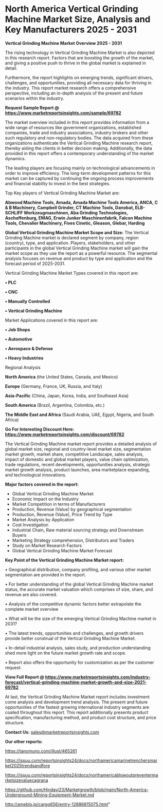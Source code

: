  # North America Vertical Grinding Machine Market Size, Analysis and Key Manufacturers 2025 - 2031

<Strong> Vertical Grinding Machine Market Overview 2025 - 2031</strong>

The rising technology in Vertical Grinding Machine Market is also depicted in this research report. Factors that are boosting the growth of the market, and giving a positive push to thrive in the global market is explained in detail.

Furthermore, the report highlights on emerging trends, significant drivers, challenges, and opportunities, providing all necessary data for thriving in the industry. This report market research offers a comprehensive perspective, including an in-depth analysis of the present and future scenarios within the industry.

<strong>Request Sample Report @ <a href=https://www.marketreportsinsights.com/sample/69782>https://www.marketreportsinsights.com/sample/69782</a></strong>

The market overview included in this report provides information from a wide range of resources like government organizations, established companies, trade and industry associations, industry brokers and other such regulatory and non-regulatory bodies. The data acquired from these organizations authenticate the Vertical Grinding Machine research report, thereby aiding the clients in better decision making. Additionally, the data provided in this report offers a contemporary understanding of the market dynamics.

The leading players are focusing mainly on technological advancements in order to improve efficiency. The long-term development patterns for this market can be captured by continuing the ongoing process improvements and financial stability to invest in the best strategies.

Top Key players of Vertical Grinding Machine Market are:

<strong>Abwood Machine Tools, Amada, Amada Machine Tools America, ANCA, C & B Machinery, Campbell Grinder, CT Machine Tools, Danobat, ELB-SCHLIFF Werkzeugmaschinen, Aba Grinding Technologies, Aschaffenburg, EMAG, Erwin Junker Maschinenfabrik, Falcon Machine Tools, Chevalier Machinery, Fives Cinetic, Gleason, Glebar, Harding</strong>

<strong><b>Global Vertical Grinding Machine Market Scope and Size:</b></strong>
The Vertical Grinding Machine market is declared segment by company, region (country), type, and application. Players, stakeholders, and other participants in the global Vertical Grinding Machine market will gain the market scope as they use the report as a powerful resource. The segmental analysis focuses on revenue and product by type and application and the forecast period of 2025-2031.

Vertical Grinding Machine Market Types covered in this report are:

<strong>• PLC

• CNC

• Manually Controlled

• Vertical Grinding Machine</strong>

Market Applications covered in this report are:

<strong>• Job Shops

• Automotive

• Aerospace & Defense

• Heavy Industries</strong> 

Regional Analysis

<strong>North America</strong> (the United States, Canada, and Mexico)

<strong>Europe</strong> (Germany, France, UK, Russia, and Italy)

<strong>Asia-Pacific</strong> (China, Japan, Korea, India, and Southeast Asia)

<strong>South America</strong> (Brazil, Argentina, Colombia, etc.)

<strong>The Middle East and Africa</strong> (Saudi Arabia, UAE, Egypt, Nigeria, and South Africa)

<strong>Go For Interesting Discount Here: <a href=https://www.marketreportsinsights.com/discount/69782>https://www.marketreportsinsights.com/discount/69782</a></strong>

The Vertical Grinding Machine market report provides a detailed analysis of global market size, regional and country-level market size, segmentation market growth, market share, competitive Landscape, sales analysis, impact of domestic and global market players, value chain optimization, trade regulations, recent developments, opportunities analysis, strategic market growth analysis, product launches, area marketplace expanding, and technological innovations.

<strong><b>Major factors covered in the report:</b></strong>
<ul>
  <li>Global Vertical Grinding Machine Market </li>
  <li>Economic Impact on the Industry</li>
  <li>Market Competition in terms of Manufacturers</li>
  <li>Production, Revenue (Value) by geographical segmentation</li>
  <li>Production, Revenue (Value), Price Trend by Type</li>
  <li>Market Analysis by Application</li>
  <li>Cost Investigation</li>
  <li>Industrial Chain, Raw material sourcing strategy and Downstream Buyers</li>
  <li>Marketing Strategy comprehension, Distributors and Traders</li>
  <li>Study on Market Research Factors</li>
  <li>Global Vertical Grinding Machine Market Forecast</li>
</ul>

<strong><b>Key Point of the Vertical Grinding Machine Market report:</b></strong>

• Geographical distribution, company profiling, and various other market segmentation are provided in the report.

• For better understanding of the global Vertical Grinding Machine market status, the accurate market valuation which comprises of size, share, and revenue are also covered.

• Analysis of the competitive dynamic factors better extrapolate the complete market overview

• What will be the size of the emerging Vertical Grinding Machine market in 2031?

• The latest trends, opportunities and challenges, and growth drivers provide better construal of the Vertical Grinding Machine Market.

• In-detail industrial analysis, sales study, and production understanding shed more light on the future market growth rate and scope.

• Report also offers the opportunity for customization as per the customer request.

<strong><b>View Full Report @ <a href=https://www.marketreportsinsights.com/industry-forecast/vertical-grinding-machine-market-growth-and-size-2021-69782>https://www.marketreportsinsights.com/industry-forecast/vertical-grinding-machine-market-growth-and-size-2021-69782</a></b></strong>


At last, the Vertical Grinding Machine Market report includes investment come analysis and development trend analysis. The present and future opportunities of the fastest growing international industry segments are coated throughout this report. This report additionally presents product specification, manufacturing method, and product cost structure, and price structure.

<strong>Contact Us:</strong>
sales@marketreportsinsights.com

<strong>Our other reports:</strong>

<a href=https://tanomuno.com/illust/465261>https://tanomuno.com/illust/465261</a>

<a href=https://issuu.com/reportsinsights24/docs/northamericamarinetrenchersmarket2025trendsandfore>https://issuu.com/reportsinsights24/docs/northamericamarinetrenchersmarket2025trendsandfore</a>

<a href=https://issuu.com/reportsinsights24/docs/northamericablowoutpreventermarketsizevaluecagrana>https://issuu.com/reportsinsights24/docs/northamericablowoutpreventermarketsizevaluecagrana</a>

<a href=https://github.com/Hindavi23/Marketgrowth/blob/main/North-America-Underground-Mining-Equipment-Market.md>https://github.com/Hindavi23/Marketgrowth/blob/main/North-America-Underground-Mining-Equipment-Market.md</a>

<a href=http://ameblo.jp/cargo656/entry-12886815075.html>http://ameblo.jp/cargo656/entry-12886815075.html</a>"
